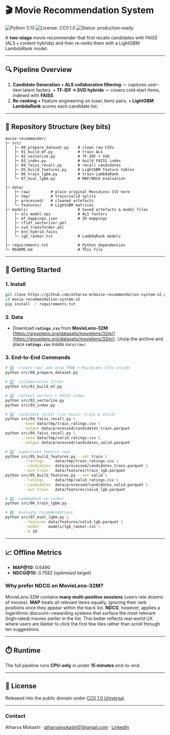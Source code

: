 # 🎬 Movie Recommendation System

![Python 3.13](https://img.shields.io/badge/python-3.13-blue.svg)
![License: CC0 1.0](https://img.shields.io/badge/license-CC0%201.0-lightgrey.svg)
![Status: production‑ready](https://img.shields.io/badge/status-production--ready-brightgreen)

A **two‑stage** movie recommender that first recalls candidates with FAISS (ALS + content hybrids) and then re‑ranks them with a LightGBM LambdaRank model.

---

## 🔍 Pipeline Overview

1. **Candidate Generation**
   • **ALS collaborative filtering** — captures user–item latent factors.
   • **TF‑IDF → SVD hybrids** — covers cold‑start items, indexed with **FAISS**.
2. **Re‑ranking**
   • Feature engineering on (user, item) pairs.
   • **LightGBM LambdaRank** scores each candidate list.

---

## 📂 Repository Structure (key bits)

```text
movie-recommender/
├─ src/
│   ├─ 00_prepare_dataset.py    # clean raw CSVs
│   ├─ 01_build_mf.py           # train ALS
│   ├─ 02_vectorize.py          # TF‑IDF + SVD
│   ├─ 03_index.py              # build FAISS index
│   ├─ 04_faiss_recall.py       # recall candidates
│   ├─ 05_build_features.py     # LightGBM feature tables
│   ├─ 06_train_lgbm.py         # train LambdaRank
│   └─ 07_eval_lgbm.py          # MAP/NDCG evaluation
│
├─ data/
│   ├─ raw/         # place original MovieLens CSV here
│   ├─ tmp/         # train/valid splits
│   ├─ processed/   # cleaned artefacts
│   └─ features/    # LightGBM matrices
├─ models/                      # Saved artefacts & model files
│   ├─ als_model.npz            # ALS factors
│   ├─ mf_mappings.json         # ID mappings
│   ├─ tfidf_vectorizer.pkl
│   ├─ svd_transformer.pkl
│   ├─ knn_hybrid.faiss
│   └─ lgb_ranker.txt           # LambdaRank models
│
├─ requirements.txt             # Python dependencies
└─ README.md                    # This file
```

---

## 🚀 Getting Started

### 1. Install

```bash
git clone https://github.com/atharva-m/movie-recommendation-system-v2.git
cd movie-recommendation-system-v2
pip install -r requirements.txt
```

### 2. Data

* Download **`ratings.csv`** from **MovieLens‑32M**: [https://grouplens.org/datasets/movielens/32m/](https://grouplens.org/datasets/movielens/32m/).
  Unzip the archive and place **`ratings.csv`** inside `data/raw/`.

### 3. End‑to‑End Commands

```bash
# 0️⃣  create raw/ and drop TMDB + MovieLens CSVs inside
python src/00_prepare_dataset.py

# 1️⃣  collaborative filter
python src/01_build_mf.py

# 2️⃣  content vectors + FAISS index
python src/02_vectorize.py
python src/03_index.py

# 3️⃣  candidate recall (run twice: train & valid)
python src/04_faiss_recall.py \
       --seen data/tmp/train_ratings.csv \
       --output data/processed/candidates_train.parquet
python src/04_faiss_recall.py \
       --seen data/tmp/valid_ratings.csv \
       --output data/processed/candidates_valid.parquet

# 4️⃣  supervised feature rows
python src/05_build_features.py --set train \
        --ratings     data/tmp/train_ratings.csv \
        --candidates  data/processed/candidates_train.parquet \
        --out-train   data/features/train_lgb.parquet
python src/05_build_features.py --set valid \
        --ratings     data/tmp/valid_ratings.csv \
        --candidates  data/processed/candidates_valid.parquet \
        --out-train   data/features/valid_lgb.parquet

# 5️⃣  LambdaRank re‑ranker
python src/06_train_lgbm.py

# 6️⃣  evaluate recommendations
python src/07_eval_lgbm.py \
        --features data/features/valid_lgb.parquet \
        --model    models/lgb_ranker.txt \
        --k 10
```

---

## 📈 Offline Metrics

* **MAP\@10:** 0.6490
* **NDCG\@10:** 0.7582  *(optimised target)*

### Why prefer NDCG on MovieLens‑32M?

MovieLens‑32M contains **many multi‑positive sessions** (users rate dozens of movies).  **MAP** treats all relevant items equally, ignoring their rank positions once they appear within the top‑k list.  **NDCG**, however, applies a logarithmic discount—rewarding systems that surface the *most* relevant (high‑rated) movies *earlier* in the list.  This better reflects real‑world UX where users are likelier to click the first few tiles rather than scroll through ten suggestions.

---

## ⏱️ Runtime

The full pipeline runs **CPU-only** in under **15 minutes** end-to-end.

---

## 📝 License

Released into the public domain under [CC0 1.0 Universal](http://creativecommons.org/publicdomain/zero/1.0/).

---

### Contact

Atharva Mokashi · atharvamokashi01@gmail.com · [LinkedIn](https://www.linkedin.com/in/atharva-m)